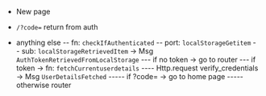 * New page

- `/?code=` return from auth

- anything else
-- fn: `checkIfAuthenticated`
-- port: `localStorageGetitem`
-- sub: `localStorageRetrievedItem` -> Msg `AuthTokenRetrievedFromLocalStorage`
--- if no token -> go to router
--- if token -> fn: `fetchCurrentuserdetails`
---- Http.request verify_credentials -> Msg `UserDetailsFetched`
----- if ?code= -> go to home page
----- otherwise router
